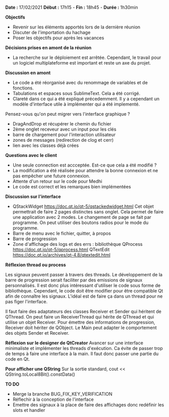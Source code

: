**Date :** 17/02/2021
**Début :** 17h15 - **Fin :** 18h45 - **Durée :** 1h30min

**Objectifs**
- Revenir sur les éléments apportés lors de la dernière
réunion
- Discuter de l'importation du hachage
- Poser les objectifs pour après les vacances

**Décisions prises en amont de la réunion**
- La recherche sur le déploiement est arrêtée. Cependant, le
travail pour un logiciel multiplateforme est important et reste
un axe du projet.

**Discussion en amont**
- Le code a été réorganisé avec du renommage de variables et de
fonctions.
- Tabulations et espaces sous SublimeText. Cela a été corrigé.
- Clareté dans ce qui a été expliqué précedemment. Il y a
cependant un modèle d'interface utile à implémenter qui a été
implementé.

Pensez-vous qu'on peut migrer vers l'interface graphique ?
- DragAndDrop et récupérer le chemin du fichier
- 2ème onglet receveur avec un input pour les clés
- barre de chargement pour l'interaction utilisateur
- zones de messages (redirection de clog et cerr)
- lien avec les classes déjà crées

**Questions avec le client**
- Une seule connection est accceptée. Est-ce que cela a été modifié ?
- La modification a été réalisée pour attendre la bonne connexion et
ne pas empêcher une future connexion.
- Attente d'un retour sur le code pour Medhi
- Le code est correct et les remarques bien implémentées

**Discussion sur l'interface**
- QStackWidget https://doc.qt.io/qt-5/qstackedwidget.html
Cet objet permettrait de faire 2 pages distinctes sans onglet.
Cela permet de faire une application avec 2 modes.
Le changement de page se fait par programme.
On peut utiliser des boutons radios pour le mode du programme.
- Barre de menu avec le fichier, quitter, à propos
- Barre de progression
- Zone d'affichage des logs et des errs : bibliothèque
QProcess https://doc.qt.io/qt-5/qprocess.html
QTextEdit https://doc.qt.io/archives/qt-4.8/qtextedit.html

**Réflexion thread ou process**

Les signaux peuvent passer à travers des threads. Le développement
de la barre de progression serait faciliter par des emissions de
signaux personnalisés.
Il est donc plus intéressant d'utiliser le code sous forme de
bibliothèque. Cependant, le code doit être modifier pour être
compatible Qt afin de connaître les signaux.
L'idéal est de faire ça dans un thread pour ne pas figer l'interface.

Il faut faire des adaptateurs des classes Receiver et Sender qui héritent
de QThread. On peut faire un ReceiverThread qui hérite de QThread et qui
utilise un objet Receiver.
Pour émettre des informations de progression, Receiver doit hériter de
QObject. Le Main peut adapter le comportement des objets Sender et Receiver.

**Réflexion sur le designer de QtCreator**
Avancer sur une interface minimaliste et implémenter les threads d'exécution.
Ca évite de passer trop de temps à faire une interface à la main.
Il faut donc passer une partie du code en Qt.

**Pour afficher une QString** Sur la sortie standard, cout << QString.toLocal8Bit().constData()

**TO DO**
- Merge la branche BUG_FIX_KEY_VERIFICATION
- Réflechir à la conception de l'interface
- Emettre des signaux à la place de faire des affichages donc redéfinir les
slots et handler